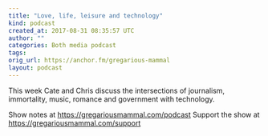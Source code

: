 ```yaml
---
title: "Love, life, leisure and technology"
kind: podcast
created_at: 2017-08-31 08:35:57 UTC
author: ""
categories: Both media podcast
tags: 
orig_url: https://anchor.fm/gregarious-mammal
layout: podcast
---
```

This week Cate and Chris discuss the intersections of journalism, immortality, music, romance and government with technology.

Show notes at https://gregariousmammal.com/podcast
Support the show at https://gregariousmammal.com/support
